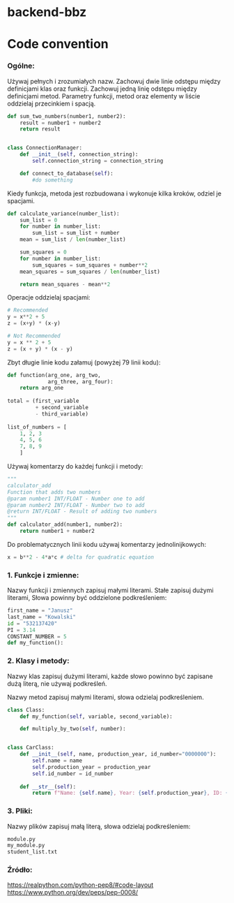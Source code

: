 # backend-bbz

# Code convention

### Ogólne:

Używaj pełnych i zrozumiałych nazw.
Zachowuj dwie linie odstępu między definicjami klas oraz funkcji.
Zachowuj jedną linię odstępu między definicjami metod.
Parametry funkcji, metod oraz elementy w liście oddzielaj przecinkiem i spacją.

```python
def sum_two_numbers(number1, number2):
	result = number1 + number2
	return result


class ConnectionManager:
	def __init__(self, connection_string):
		self.connection_string = connection_string

	def connect_to_database(self):
		#do something
```

Kiedy funkcja, metoda jest rozbudowana i wykonuje kilka kroków, odziel je spacjami.

```python
def calculate_variance(number_list):
    sum_list = 0
    for number in number_list:
        sum_list = sum_list + number
    mean = sum_list / len(number_list)

    sum_squares = 0
    for number in number_list:
        sum_squares = sum_squares + number**2
    mean_squares = sum_squares / len(number_list)

    return mean_squares - mean**2    
```

Operacje oddzielaj spacjami:

```python
# Recommended
y = x**2 + 5
z = (x+y) * (x-y)

# Not Recommended
y = x ** 2 + 5
z = (x + y) * (x - y)
```

Zbyt długie linie kodu załamuj (powyżej 79 linii kodu):

```python
def function(arg_one, arg_two,
             arg_three, arg_four):
    return arg_one
    
total = (first_variable
         + second_variable
         - third_variable)
	 
list_of_numbers = [
	1, 2, 3
	4, 5, 6
	7, 8, 9
	]
```

Używaj komentarzy do każdej funkcji i metody:

```python
"""
calculator_add
Function that adds two numbers
@param number1 INT/FLOAT - Number one to add
@param number2 INT/FLOAT - Number two to add
@return INT/FLOAT - Result of adding two numbers
"""
def calculator_add(number1, number2):
    return number1 + number2
```
Do problematycznych linii kodu używaj komentarzy jednolinijkowych:
```python
x = b**2 - 4*a*c # delta for quadratic equation
```

### 1. Funkcje i zmienne:

Nazwy funkcji i zmiennych zapisuj małymi literami.
Stałe zapisuj dużymi literami,
Słowa powinny być oddzielone podkreśleniem:

```python
first_name = "Janusz"
last_name = "Kowalski"
id = "532137420"
PI = 3.14
CONSTANT_NUMBER = 5
def my_function():
```

### 2. Klasy i metody:

Nazwy klas zapisuj dużymi literami, każde słowo powinno być zapisane dużą literą,
nie używaj podkreśleń.

Nazwy metod zapisuj małymi literami, słowa odzielaj podkreśleniem.

```python
class Class:
	def my_function(self, variable, second_variable):

	def multiply_by_two(self, number):


class CarClass:
	def __init__(self, name, production_year, id_number="0000000"):
		self.name = name
		self.production_year = production_year
		self.id_number = id_number
	
	def __str__(self):
		return f"Name: {self.name}, Year: {self.production_year}, ID: {self.id_number}"
```
### 3. Pliki:

Nazwy plików zapisuj małą literą, słowa odzielaj podkreśleniem:

```python
module.py
my_module.py
student_list.txt
```

### Źródło:
https://realpython.com/python-pep8/#code-layout
https://www.python.org/dev/peps/pep-0008/
